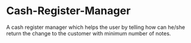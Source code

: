 # Cash-Register-Manager
A cash register manager which helps the user by telling how can he/she return the change to the customer with minimum number of notes.
